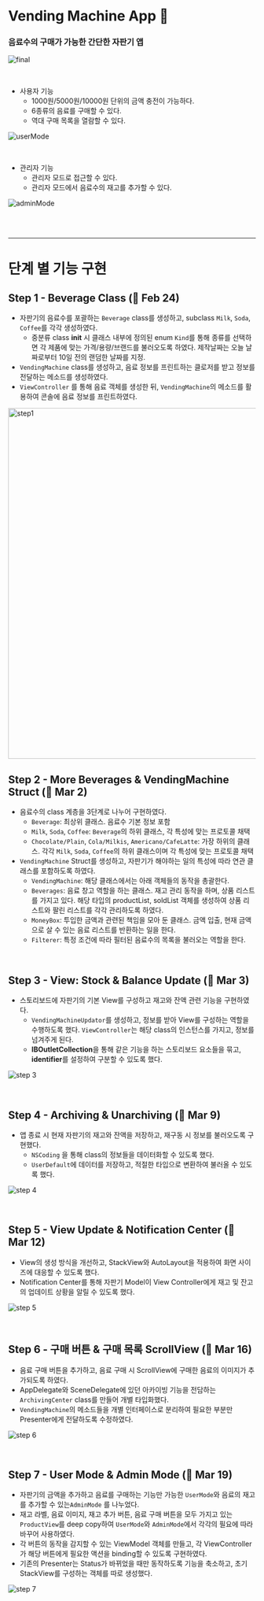 # Vending Machine App 🥫

### 음료수의 구매가 가능한 간단한 자판기 앱

![final](https://user-images.githubusercontent.com/72188416/111891571-8094c580-8a37-11eb-871c-154fa472066c.gif)

<br>

- 사용자 기능
  - 1000원/5000원/10000원 단위의 금액 충전이 가능하다.
  - 6종류의 음료를 구매할 수 있다.
  - 역대 구매 목록을 열람할 수 있다.

![userMode](https://user-images.githubusercontent.com/72188416/111891573-87233d00-8a37-11eb-942e-6cbe138a1f81.png)

<br>

- 관리자 기능
  - 관리자 모드로 접근할 수 있다.
  - 관리자 모드에서 음료수의 재고를 추가할 수 있다.

![adminMode](https://user-images.githubusercontent.com/72188416/111891572-87233d00-8a37-11eb-942a-2345d0d3c6dc.png)

<br>

<br>

----

# 단계 별 기능 구현

## Step 1 - Beverage Class (🎉 Feb 24)

- 자판기의 음료수를 포괄하는 `Beverage` class를 생성하고, subclass `Milk`, `Soda`, `Coffee`를 각각 생성하였다.
  - 중분류 class **init** 시 클래스 내부에 정의된 enum `Kind`를 통해 종류를 선택하면 각 제품에 맞는 가격/용량/브랜드를 불러오도록 하였다. 제작날짜는 오늘 날짜로부터 10일 전의 랜덤한 날짜를 지정.
- `VendingMachine` class를 생성하고, 음료 정보를 프린트하는 클로저를 받고 정보를 전달하는 메소드를 생성하였다.
- `ViewController` 를 통해 음료 객체를 생성한 뒤, `VendingMachine`의 메소드를 활용하여 콘솔에 음료 정보를 프린트하였다.

<img width="713" alt="step1" src="https://user-images.githubusercontent.com/72188416/108961437-b229a380-76ba-11eb-865d-b5032b81bc17.png">

<br>

## Step 2 - More Beverages & VendingMachine Struct (🎉 Mar 2)

- 음료수의 class 계층을 3단계로 나누어 구현하였다.
  - `Beverage`: 최상위 클래스. 음료수 기본 정보 포함
  - `Milk`, `Soda`, `Coffee`: `Beverage`의 하위 클래스, 각 특성에 맞는 프로토콜 채택
  - `Chocolate/Plain`,  `Cola/Milkis`, `Americano/CafeLatte`: 가장 하위의 클래스. 각각 `Milk`, `Soda`, `Coffee`의 하위 클래스이며 각 특성에 맞는 프로토콜 채택
- `VendingMachine` Struct를 생성하고, 자판기가 해야하는 일의 특성에 따라 연관 클래스를 포함하도록 하였다. 
  - `VendingMachine`: 해당 클래스에서는 아래 객체들의 동작을 총괄한다.
  - `Beverages`: 음료 창고 역할을 하는 클래스. 재고 관리 동작을 하며, 상품 리스트를 가지고 있다. 해당 타입의 productList, soldList 객체를 생성하여 상품 리스트와 팔린 리스트를 각각 관리하도록 하였다.
  - `MoneyBox`: 투입한 금액과 관련된 책임을 모아 둔 클래스. 금액 입출, 현재 금액으로 살 수 있는 음료 리스트를 반환하는 일을 한다.
  - `Filterer`: 특정 조건에 따라 필터된 음료수의 목록을 불러오는 역할을 한다.

<br>

## Step 3 - View: Stock & Balance Update (🎉 Mar 3)

- 스토리보드에 자판기의 기본 View를 구성하고 재고와 잔액 관련 기능을 구현하였다.
  - `VendingMachineUpdator`를 생성하고, 정보를 받아 View를 구성하는 역할을 수행하도록 했다. `ViewController`는 해당 class의 인스턴스를 가지고, 정보를 넘겨주게 된다.
  - **IBOutletCollection**을 통해 같은 기능을 하는 스토리보드 요소들을 묶고, **identifier**를 설정하여 구분할 수 있도록 했다.

![step 3](https://user-images.githubusercontent.com/72188416/109918719-cabd3d80-7cfa-11eb-88db-ee8562c429a1.gif)



<br>

## Step 4 - Archiving & Unarchiving (🎉 Mar 9)

- 앱 종료 시 현재 자판기의 재고와 잔액을 저장하고, 재구동 시 정보를 불러오도록 구현했다.
  - `NSCoding` 을 통해 class의 정보들을 데이터화할 수 있도록 했다.
  - `UserDefault`에 데이터를 저장하고, 적절한 타입으로 변환하여 불러올 수 있도록 했다.

![step 4](https://user-images.githubusercontent.com/72188416/110567670-3b4dd980-8195-11eb-94f7-a2bcbc934a1c.gif)

<br>

## Step 5 - View Update & Notification Center (🎉 Mar 12)

- View의 생성 방식을 개선하고, StackView와 AutoLayout을 적용하여 화면 사이즈에 대응할 수 있도록 했다.
- Notification Center를 통해 자판기 Model이 View Controller에게 재고 및 잔고의 업데이트 상황을 알릴 수 있도록 했다.

![step 5](https://user-images.githubusercontent.com/72188416/110910173-51ee5f00-8354-11eb-9b66-8d4b18a15db1.png)

<br>

## Step 6 - 구매 버튼 & 구매 목록 ScrollView (🎉 Mar 16)

- 음료 구매 버튼을 추가하고, 음료 구매 시 ScrollView에 구매한 음료의 이미지가 추가되도록 하였다. 
- AppDelegate와 SceneDelegate에 있던 아카이빙 기능을 전담하는 `ArchivingCenter` class를 만들어 개별 타입화했다.
- `VendingMachine`의 메소드들을 개별 인터페이스로 분리하여 필요한 부분만 Presenter에게 전달하도록 수정하였다.

![step 6](https://user-images.githubusercontent.com/72188416/111402365-6cd32180-870e-11eb-9740-c31505464920.gif)

<br>

## Step 7 - User Mode & Admin Mode (🎉 Mar 19)

- 자판기의 금액을 추가하고 음료를 구매하는 기능만 가능한 `UserMode`와 음료의 재고를 추가할 수 있는`AdminMode` 를 나누었다.
- 재고 라벨, 음료 이미지, 재고 추가 버튼, 음료 구매 버튼을 모두 가지고 있는 `ProductView`를 deep copy하여 `UserMode`와 `AdminMode`에서 각각의 필요에 따라 바꾸어 사용하였다.
- 각 버튼의 동작을 감지할 수 있는 ViewModel 객체를 만들고, 각 ViewController가 해당 버튼에게 필요한 액션을 binding할 수 있도록 구현하였다.
- 기존의 Presenter는 Status가 바뀌었을 때만 동작하도록 기능을 축소하고, 초기 StackView를 구성하는 객체를 따로 생성했다.

![step 7](https://user-images.githubusercontent.com/72188416/111890799-5f7ca680-8a30-11eb-9f62-70879ec37f7d.gif)